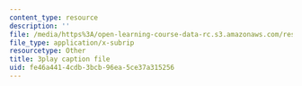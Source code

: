 ```yaml
---
content_type: resource
description: ''
file: /media/https%3A/open-learning-course-data-rc.s3.amazonaws.com/res-3-003-learn-to-build-your-own-videogame-with-the-unity-game-engine-and-microsoft-kinect-january-iap-2017/fe46a4414cdb3bcb96ea5ce37a315256_jXtqyQuLlnk.srt
file_type: application/x-subrip
resourcetype: Other
title: 3play caption file
uid: fe46a441-4cdb-3bcb-96ea-5ce37a315256
---
```

